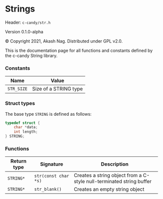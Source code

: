 Strings
=====================
Header: `c-candy/str.h`

Version 0.1.0-alpha

&copy; Copyright 2021, Akash Nag. Distributed under GPL v2.0.

This is the documentation page for all functions and constants defined by the c-candy String library.

### Constants

| Name | Value |
|-|-|
| `STR_SIZE` | Size of a STRING type |

### Struct types

The base type `STRING` is defined as follows:

```c
typedef struct {
	char *data;
	int length;
} STRING;
```

### Functions

| Return type | Signature | Description |
|-|-|-|
| `STRING*` | `str(const char *s)` | Creates a string object from a C-style null-terminated string buffer |
| `STRING*` | `str_blank()` | Creates an empty string object |
